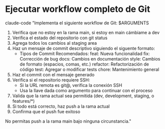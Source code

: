 # Ejecutar workflow completo de Git
claude-code "Implementa el siguiente workflow de Git: $ARGUMENTS

1. Verifica que no estoy en la rama main, si estoy en main cámbiame a dev
2. Verifica el estado del repositorio con git status
3. Agrega todos los cambios al staging area
4. Haz un mensaje de commit descriptivo siguiendo el siguente formato:
   - Tipos de Commit Recomendados:
      feat: Nueva funcionalidad
      fix: Corrección de bug
      docs: Cambios en documentación
      style: Cambios de formato (espacios, comas, etc.)
      refactor: Refactorización de código
      test: Agregar o modificar tests
      chore: Mantenimiento general
5. Haz el commit con el mensaje generado
6. Verifica si el repositorio requiere SSH:
   - Si la URL remota es git@, verifica la conexión SSH
   - Usa la llave dada como argumento para continuar con el proceso
7. Valida que la rama actual sea permitida (dev, development, staging, o features/*)
8. Si todo está correcto, haz push a la rama actual
9. Confirma que el push fue exitoso

No permitas push a la rama main bajo ninguna circunstancia."